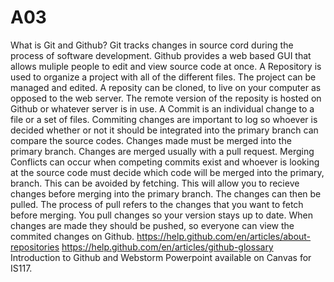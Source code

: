 # A03
What is Git and Github?
Git tracks changes in source cord during the process of software development. Github provides a web based GUI that allows muliple people to edit and view source code at once. 
A Repository is used to organize a project with all of the different files. The project can be managed and edited. A reposity can be cloned, to live on your computer as opposed to the web server. The remote version of the reposity is hosted on Github or whatever server is in use.
A Commit is an individual change to a file or a set of files. Commiting changes are important to log so whoever is decided whether or not it should be integrated into the primary branch can compare the source codes. Changes made must be merged into the primary branch. Changes are merged usually with a pull request.
Merging Conflicts can occur when competing commits exist and whoever is looking at the source code must decide which code will be merged into the primary, branch. This can be avoided by fetching. This will allow you to recieve changes before merging into the primary branch. The changes can then be pulled. The process of pull refers to the changes that you want to fetch before merging. You pull changes so your version stays up to date. When changes are made they should be pushed, so everyone can view the commited changes on Github. 
https://help.github.com/en/articles/about-repositories
https://help.github.com/en/articles/github-glossary
Introduction to Github and Webstorm Powerpoint available on Canvas for IS117.
